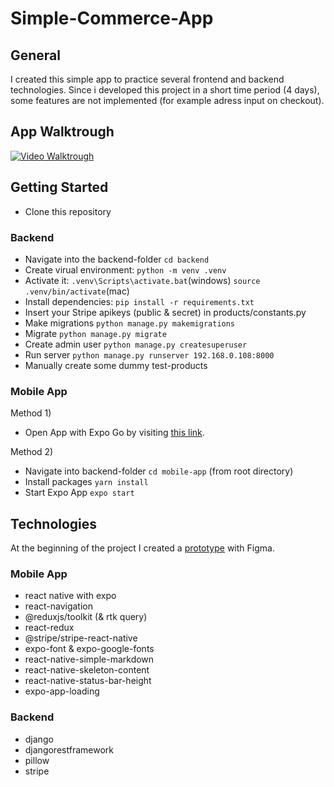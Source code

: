 # Simple-Commerce-App
## General
I created this simple app to practice several frontend and backend technologies.
Since i developed this project in a short time period (4 days), some features are not implemented (for example adress input on checkout).

## App Walktrough
[![Video Walktrough](https://img.youtube.com/vi/rO790es4eQw/0.jpg)](https://www.youtube.com/watch?v=rO790es4eQw "Video Walktrough")

## Getting Started

 - Clone this repository
### Backend
 - Navigate into the backend-folder  `cd backend`
 - Create virual environment: `python -m venv .venv`
 - Activate it: `.venv\Scripts\activate.bat`(windows) `source .venv/bin/activate`(mac)
 - Install dependencies: `pip install -r requirements.txt`
 - Insert your Stripe apikeys (public & secret) in products/constants.py 
 - Make migrations `python manage.py makemigrations`
 - Migrate `python manage.py migrate`
 - Create admin user `python manage.py createsuperuser`
 - Run server `python manage.py runserver 192.168.0.108:8000`
 - Manually create some dummy test-products
### Mobile App
Method 1)
 - Open App with Expo Go by visiting [this link](https://expo.dev/@lucaso/commerce-app-simple).

Method 2)
 - Navigate into backend-folder `cd mobile-app` (from root directory)
 - Install packages `yarn install`
 - Start Expo App `expo start`
## Technologies 
At the beginning of the project I created a [prototype](https://www.figma.com/proto/ZlUiKpqc9QEGkfKz4WWI5d/Commerce-App?node-id=0%3A1&scaling=scale-down&page-id=0%3A1&starting-point-node-id=3%3A20) with Figma.

 ### Mobile App
 - react native with expo
 - react-navigation
 - @reduxjs/toolkit (& rtk query)
 - react-redux
 - @stripe/stripe-react-native
 - expo-font & expo-google-fonts
 - react-native-simple-markdown
 - react-native-skeleton-content
 - react-native-status-bar-height
 - expo-app-loading
### Backend
 - django
 - djangorestframework
 - pillow 
 - stripe
